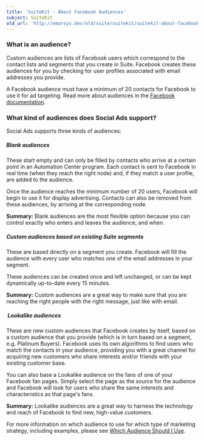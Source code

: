 ```yaml
---
title: 'SuiteKit - About Facebook Audiences'
subject: SuiteKit
old_url: 'http://emarsys.dev/old/suite/suitekit/suitekit-about-facebook-audiences/'
---
```


### What is an audience?

 Custom audiences are lists of Facebook users which correspond to the contact lists and segments that you create in Suite. Facebook creates these audiences for you by checking for user profiles associated with email addresses you provide.

A Facebook audience must have a minimum of 20 contacts for Facebook to use it for ad targeting. Read more about audiences in the [Facebook documentation](https://developers.facebook.com/docs).

### What kind of audiences does Social Ads support?

 Social Ads supports three kinds of audiences:

##### Blank audiences

These start empty and can only be filled by contacts who arrive at a certain point in an Automation Center program. Each contact is sent to Facebook in real time (when they reach the right node) and, if they match a user profile, are added to the audience.

Once the audience reaches the minimum number of 20 users, Facebook will begin to use it for display advertising. Contacts can also be removed from these audiences, by arriving at the corresponding node.

**Summary:** Blank audiences are the most flexible option because you can control exactly who enters and leaves the audience, and when.

##### Custom audiences based on existing Suite segments

These are based directly on a segment you create. Facebook will fill the audience with every user who matches one of the email addresses in your segment.

These audiences can be created once and left unchanged, or can be kept dynamically up-to-date every 15 minutes.

**Summary:** Custom audiences are a great way to make sure that you are reaching the right people with the right message, just like with email.

#####  Lookalike audiences

These are new custom audiences that Facebook creates by itself, based on a custom audience that you provide (which is in turn based on a segment, e.g. Platinum Buyers). Facebook uses its own algorithms to find users who match the contacts in your audience, providing you with a great channel for acquiring new customers who share interests and/or friends with your existing customer base.

You can also base a Lookalike audience on the fans of one of your Facebook fan pages. Simply select the page as the source for the audience and Facebook will look for users who share the same interests and characteristics as that page's fans.

**Summary:** Lookalike audiences are a great way to harness the technology and reach of Facebook to find new, high-value customers.

 For more information on which audience to use for which type of marketing strategy, including examples, please see [Which Audience Should I Use](/SuiteSocial/which-audience.md "Which Audience Should I Use?").  
